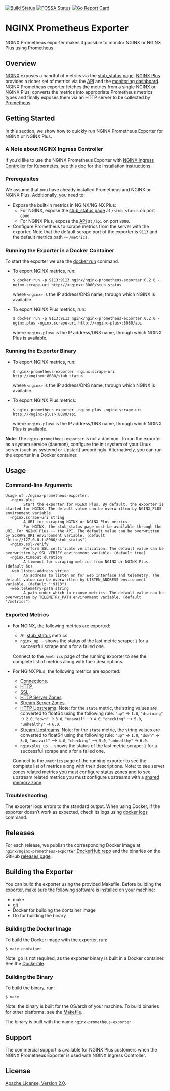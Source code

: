 [![Build Status](https://travis-ci.org/nginxinc/nginx-prometheus-exporter.svg?branch=master)](https://travis-ci.org/nginxinc/nginx-prometheus-exporter)  [![FOSSA Status](https://app.fossa.io/api/projects/custom%2B1062%2Fgithub.com%2Fnginxinc%2Fnginx-prometheus-exporter.svg?type=shield)](https://app.fossa.io/projects/custom%2B1062%2Fgithub.com%2Fnginxinc%2Fnginx-prometheus-exporter?ref=badge_shield)  [![Go Report Card](https://goreportcard.com/badge/github.com/nginxinc/nginx-prometheus-exporter)](https://goreportcard.com/report/github.com/nginxinc/nginx-prometheus-exporter)

# NGINX Prometheus Exporter

NGINX Prometheus exporter makes it possible to monitor NGINX or NGINX Plus using Prometheus.

## Overview

[NGINX](http://nginx.org) exposes a handful of metrics via the [stub_status page](http://nginx.org/en/docs/http/ngx_http_stub_status_module.html#stub_status). [NGINX Plus](https://www.nginx.com/products/nginx/) provides a richer set of metrics via the [API](https://nginx.org/en/docs/http/ngx_http_api_module.html) and the [monitoring dashboard](https://www.nginx.com/products/nginx/live-activity-monitoring/). NGINX Prometheus exporter fetches the metrics from a single NGINX or NGINX Plus, converts the metrics into appropriate Prometheus metrics types and finally exposes them via an HTTP server to be collected by [Prometheus](https://prometheus.io/).

## Getting Started

In this section, we show how to quickly run NGINX Prometheus Exporter for NGINX or NGINX Plus.

### A Note about NGINX Ingress Controller

If you’d like to use the NGINX Prometheus Exporter with [NGINX Ingress Controller](https://github.com/nginxinc/kubernetes-ingress/) for Kubernetes, see [this doc](https://github.com/nginxinc/kubernetes-ingress/blob/master/docs/installation.md#5-access-the-live-activity-monitoring-dashboard) for the installation instructions.

### Prerequisites

We assume that you have already installed Prometheus and NGINX or NGINX Plus. Additionally, you need to:
* Expose the built-in metrics in NGINX/NGINX Plus:
    * For NGINX, expose the [stub_status page](http://nginx.org/en/docs/http/ngx_http_stub_status_module.html#stub_status) at `/stub_status` on port `8080`.
    * For NGINX Plus, expose the [API](https://nginx.org/en/docs/http/ngx_http_api_module.html#api) at `/api` on port `8080`.
* Configure Prometheus to scrape metrics from the server with the exporter. Note that the default scrape port of the exporter is `9113` and the default metrics path -- `/metrics`.

### Running the Exporter in a Docker Container

To start the exporter we use the [docker run](https://docs.docker.com/engine/reference/run/) command.

* To export NGINX metrics, run:
    ```
    $ docker run -p 9113:9113 nginx/nginx-prometheus-exporter:0.2.0 -nginx.scrape-uri http://<nginx>:8080/stub_status
    ```
    where `<nginx>` is the IP address/DNS name, through which NGINX is available.

* To export NGINX Plus metrics, run:
    ```
    $ docker run -p 9113:9113 nginx/nginx-prometheus-exporter:0.2.0 -nginx.plus -nginx.scrape-uri http://<nginx-plus>:8080/api
    ```
    where `<nginx-plus>` is the IP address/DNS name, through which NGINX Plus is available.

### Running the Exporter Binary

* To export NGINX metrics, run:
    ```
    $ nginx-prometheus-exporter -nginx.scrape-uri http://<nginx>:8080/stub_status
    ```
    where `<nginx>` is the IP address/DNS name, through which NGINX is available.

* To export NGINX Plus metrics:
    ```
    $ nginx-prometheus-exporter -nginx.plus -nginx.scrape-uri http://<nginx-plus>:8080/api
    ```
    where `<nginx-plus>` is the IP address/DNS name, through which NGINX Plus is available.

**Note**. The `nginx-prometheus-exporter` is not a daemon. To run the exporter as a system service (daemon), configure the init system of your Linux server (such as systemd or Upstart) accordingly. Alternatively, you can run the exporter in a Docker container.

## Usage

### Command-line Arguments

```
Usage of ./nginx-prometheus-exporter:
  -nginx.plus
        Start the exporter for NGINX Plus. By default, the exporter is started for NGINX. The default value can be overwritten by NGINX_PLUS environment variable.
  -nginx.scrape-uri string
        A URI for scraping NGINX or NGINX Plus metrics.
        For NGINX, the stub_status page must be available through the URI. For NGINX Plus -- the API. The default value can be overwritten by SCRAPE_URI environment variable. (default "http://127.0.0.1:8080/stub_status")
  -nginx.ssl-verify
        Perform SSL certificate verification. The default value can be overwritten by SSL_VERIFY environment variable. (default true)
  -nginx.timeout duration
        A timeout for scraping metrics from NGINX or NGINX Plus. (default 5s)
  -web.listen-address string
        An address to listen on for web interface and telemetry. The default value can be overwritten by LISTEN_ADDRESS environment variable. (default ":9113")
  -web.telemetry-path string
        A path under which to expose metrics. The default value can be overwritten by TELEMETRY_PATH environment variable. (default "/metrics")
```

### Exported Metrics

* For NGINX, the following metrics are exported:
    * All [stub_status](http://nginx.org/en/docs/http/ngx_http_stub_status_module.html) metrics.
    * `nginx_up` -- shows the status of the last metric scrape: `1` for a successful scrape and `0` for a failed one.
    
    Connect to the `/metrics` page of the running exporter to see the complete list of metrics along with their descriptions.
* For NGINX Plus, the following metrics are exported:
    * [Connections](http://nginx.org/en/docs/http/ngx_http_api_module.html#def_nginx_connections).
    * [HTTP](http://nginx.org/en/docs/http/ngx_http_api_module.html#http_).
    * [SSL](http://nginx.org/en/docs/http/ngx_http_api_module.html#def_nginx_ssl_object).
    * [HTTP Server Zones](http://nginx.org/en/docs/http/ngx_http_api_module.html#def_nginx_http_server_zone).
    * [Stream Server Zones](http://nginx.org/en/docs/http/ngx_http_api_module.html#def_nginx_stream_server_zone).
    * [HTTP Upstreams](http://nginx.org/en/docs/http/ngx_http_api_module.html#def_nginx_http_upstream). Note: for the `state` metric, the string values are converted to float64 using the following rule: `"up"` -> `1.0`, `"draining"` -> `2.0`, `"down"` -> `3.0`, `"unavail"` –> `4.0`, `"checking"` –> `5.0`, `"unhealthy"` -> `6.0`.
    * [Stream Upstreams](http://nginx.org/en/docs/http/ngx_http_api_module.html#def_nginx_stream_upstream). Note: for the `state` metric, the string values are converted to float64 using the following rule: `"up"` -> `1.0`, `"down"` -> `3.0`, `"unavail"` –> `4.0`, `"checking"` –> `5.0`, `"unhealthy"` -> `6.0`.
    * `nginxplus_up` -- shows the status of the last metric scrape: `1` for a successful scrape and `0` for a failed one.


    Connect to the `/metrics` page of the running exporter to see the complete list of metrics along with their descriptions. Note: to see server zones related metrics you must configure [status zones](https://nginx.org/en/docs/http/ngx_http_status_module.html#status_zone) and to see upstream related metrics you must configure upstreams with a [shared memory zone](http://nginx.org/en/docs/http/ngx_http_upstream_module.html#zone).

### Troubleshooting

The exporter logs errors to the standard output. When using Docker, if the exporter doesn’t work as expected, check its logs using [docker logs](https://docs.docker.com/engine/reference/commandline/logs/) command.

## Releases

For each release, we publish the corresponding Docker image at `nginx/nginx-prometheus-exporter` [DockerHub repo](https://hub.docker.com/r/nginx/nginx-prometheus-exporter/) and the binaries on the GitHub [releases page](https://github.com/nginxinc/nginx-prometheus-exporter/releases).

## Building the Exporter

You can build the exporter using the provided Makefile. Before building the exporter, make sure the following software is installed on your machine:
* make
* git
* Docker for building the container image
* Go for building the binary

### Building the Docker Image

To build the Docker image with the exporter, run:
```
$ make container
```

Note: go is not required, as the exporter binary is built in a Docker container. See the [Dockerfile](Dockerfile).

### Building the Binary

To build the binary, run:
```
$ make
```

Note: the binary is built for the OS/arch of your machine. To build binaries for other platforms, see the [Makefile](Makefile).

The binary is built with the name `nginx-prometheus-exporter`.

## Support

The commercial support is available for NGINX Plus customers when the NGINX Prometheus Exporter is used with NGINX Ingress Controller.

## License

[Apache License, Version 2.0](LICENSE).
